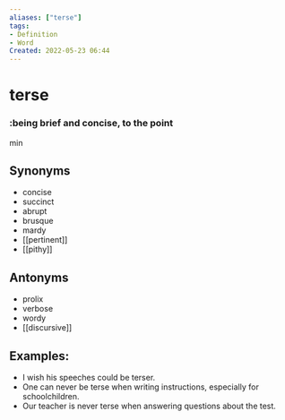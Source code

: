 ```yaml
---
aliases: ["terse"]
tags:
- Definition 
- Word
Created: 2022-05-23 06:44  
---
```

# terse
### :being brief and concise, to the point 

min

## Synonyms 
- concise 
- succinct 
- abrupt 
- brusque 
- mardy 
- [[pertinent]]
- [[pithy]]

## Antonyms 
- prolix 
- verbose
- wordy 
- [[discursive]] 

## Examples: 
- I wish his speeches could be terser. 
- One can never be terse when writing instructions, especially for schoolchildren. 
- Our teacher is never terse when answering questions about the test. 